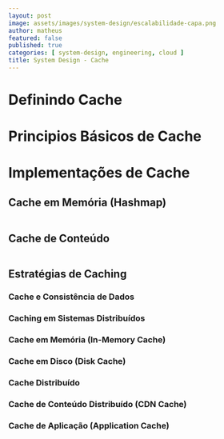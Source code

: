 ```yaml
---
layout: post
image: assets/images/system-design/escalabilidade-capa.png
author: matheus
featured: false
published: true
categories: [ system-design, engineering, cloud ]
title: System Design - Cache
---
```


# Definindo Cache

# Principios Básicos de Cache

# Implementações de Cache 

## Cache em Memória (Hashmap)

```go

```

## Cache de Conteúdo

```go

```

## Estratégias de Caching

### Cache e Consistência de Dados

### Caching em Sistemas Distribuídos

### Cache em Memória (In-Memory Cache)

### Cache em Disco (Disk Cache)

### Cache Distribuído

### Cache de Conteúdo Distribuído (CDN Cache)

### Cache de Aplicação (Application Cache)

